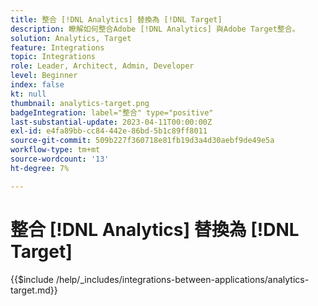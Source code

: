```yaml
---
title: 整合 [!DNL Analytics] 替換為 [!DNL Target]
description: 瞭解如何整合Adobe [!DNL Analytics] 與Adobe Target整合。
solution: Analytics, Target
feature: Integrations
topic: Integrations
role: Leader, Architect, Admin, Developer
level: Beginner
index: false
kt: null
thumbnail: analytics-target.png
badgeIntegration: label="整合" type="positive"
last-substantial-update: 2023-04-11T00:00:00Z
exl-id: e4fa89bb-cc84-442e-86bd-5b1c89ff8011
source-git-commit: 509b227f360718e81fb19d3a4d30aebf9de49e5a
workflow-type: tm+mt
source-wordcount: '13'
ht-degree: 7%

---
```


# 整合 [!DNL Analytics] 替換為 [!DNL Target]

{{$include /help/_includes/integrations-between-applications/analytics-target.md}}
